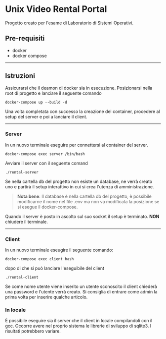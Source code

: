 # Unix Video Rental Portal
Progetto creato per l'esame di Laboratorio di Sistemi Operativi.
## Pre-requisiti
- docker
- docker compose
---
## Istruzioni
Assicurarsi che il deamon di docker sia in esecuzione.
Posizionarsi nella root di progetto e lanciare il seguente comando
```
docker-compose up --build -d
```

Una volta completata con successo la creazione del container, procedere al setup del server e poi a lanciare il client.

---

### Server
In un nuovo terminale eseguire per connettersi al container del server.
```
docker-compose exec server /bin/bash
```
Avviare il server con il seguente comand
```
./rental-server
```
Se nella cartella db del progetto non esiste un database, ne verrà creato uno e partirà il setup interattivo in cui si crea l'utenza di amministrazione.
>**Nota bene**:
>Il database è nella cartella db del progetto, è possibile modificarne il nome nel file .env ma non va modificata la posizione se si esegue il docker-compose.

Quando il server è posto in ascolto sul suo socket il setup è terminato. **NON** chiudere il terminale.

---

### Client
In un nuovo terminale eseugire il seguente comando:
```
docker-compose exec client bash
```
dopo di che si può lanciare l'eseguibile del client
```
./rental-client
```
Se come nome utente viene inserito un utente sconoscito il client chiederà una password e l'utente verrà creato. Si consiglia di entrare come admin la prima volta per inserire qualche articolo.

### In locale
È possibile eseguire sia il server che il client in locale compilandoli con il gcc.
Occorre avere nel proprio sistema le librerie di sviluppo di sqlite3.
I risultati potrebbero variare.